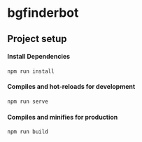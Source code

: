 # bgfinderbot

## Project setup 
#### Install Dependencies
```
npm run install
```
#### Compiles and hot-reloads for development
```
npm run serve
```
#### Compiles and minifies for production
```
npm run build
```

